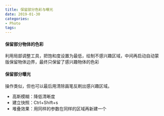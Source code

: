 ```yaml
---
title: 保留部分色彩与曝光
date: 2019-01-30
categories:
- Photo
tags:
---
```

#### 保留部分物体的色彩
利用局部调整工具，把饱和度设置为最低，绘制不感兴趣区域，中间再启动自动蒙版保留物体边界，最终只保留了感兴趣物体的色彩

#### 保留部分曝光
操作类似，但也可以最后用清除画笔反刷出感兴趣区域。

- 高斯模糊：降低清晰度
- 建立快照：Ctrl+Shift+s
- 堆叠效果：用同样的参数在同样的区域再新建一个
